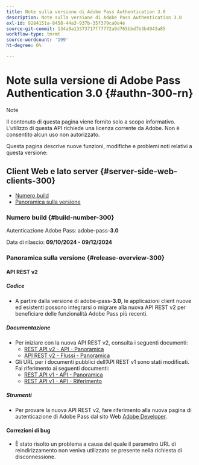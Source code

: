 ```yaml
---
title: Note sulla versione di Adobe Pass Authentication 3.0
description: Note sulla versione di Adobe Pass Authentication 3.0
exl-id: 9284151a-8458-44a3-937b-35f379ca0e4e
source-git-commit: 134a9a13373717ff7772a9d765bbd7b3b4943a85
workflow-type: tm+mt
source-wordcount: '199'
ht-degree: 0%

---
```


# Note sulla versione di Adobe Pass Authentication 3.0 {#authn-300-rn}

>[!NOTE]
>
>Il contenuto di questa pagina viene fornito solo a scopo informativo. L’utilizzo di questa API richiede una licenza corrente da Adobe. Non è consentito alcun uso non autorizzato.

Questa pagina descrive nuove funzioni, modifiche e problemi noti relativi a questa versione:

## Client Web e lato server {#server-side-web-clients-300}

* [Numero build](#build-number-300)
* [Panoramica sulla versione](#release-overview-300)

### Numero build {#build-number-300}

Autenticazione Adobe Pass: adobe-pass-**3.0**

Data di rilascio: **09/10/2024 - 09/12/2024**

### Panoramica sulla versione {#release-overview-300}

#### API REST v2

##### Codice

* A partire dalla versione di adobe-pass-**3.0**, le applicazioni client nuove ed esistenti possono integrarsi o migrare alla nuova API REST v2 per beneficiare delle funzionalità Adobe Pass più recenti.

##### Documentazione

* Per iniziare con la nuova API REST v2, consulta i seguenti documenti:
   * [REST API v2 - API - Panoramica](../integration-guide-programmers/rest-apis/rest-api-v2/apis/rest-api-v2-apis-overview.md)
   * [API REST v2 - Flussi - Panoramica](../integration-guide-programmers/rest-apis/rest-api-v2/flows/rest-api-v2-flows-overview.md)
* Gli URL per i documenti pubblici dell’API REST v1 sono stati modificati. Fai riferimento ai seguenti documenti:
   * [REST API v1 - API - Panoramica](../integration-guide-programmers/legacy/rest-api-v1/rest-api-overview.md)
   * [REST API v1 - API - Riferimento](../integration-guide-programmers/legacy/rest-api-v1/rest-api-reference.md)

##### Strumenti

* Per provare la nuova API REST v2, fare riferimento alla nuova pagina di autenticazione di Adobe Pass dal sito Web [Adobe Developer](https://developer.adobe.com/adobe-pass).

#### Correzioni di bug

* È stato risolto un problema a causa del quale il parametro URL di reindirizzamento non veniva utilizzato se presente nella richiesta di disconnessione.
